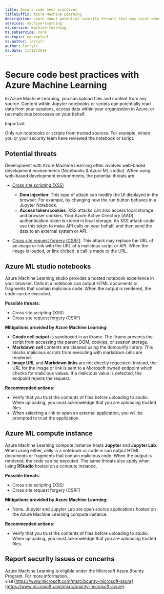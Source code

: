 ```yaml
---
title: Secure code best practices
titleSuffix: Azure Machine Learning
description: Learn about potential security threats that may exist when developing for Azure Machine Learning. Learn about the mitigations that Azure ML provides, as well as best practices to ensure that your development environments remain secure.
services: machine-learning
ms.service: machine-learning
ms.subservice: core
ms.topic: conceptual
ms.author: larryfr
author: larryfr
ms.date: 11/12/2019
---
```


# Secure code best practices with Azure Machine Learning

In Azure Machine Learning, you can upload files and content from any source. Content within Jupyter notebooks or scripts can potentially read data from your sessions, access data within your organization in Azure, or run malicious processes on your behalf.

> [!IMPORTANT]
> Only run notebooks or scripts from trusted sources. For example, where you or your security team have reviewed the notebook or script.

## Potential threats

Development with Azure Machine Learning often involves web-based development environments (Notebooks & Azure ML studio). When using web-based development environments, the potential threats are:

* [Cross site scripting (XSS)](https://owasp.org/www-community/attacks/xss/)

    * __Dom injection__: This type of attack can modify the UI displayed in the browser. For example, by changing how the run button behaves in a Jupyter Notebook.
    * __Access token/cookies__: XSS attacks can also access local storage and browser cookies. Your Azure Active Directory (AAD) authentication token is stored in local storage. An XSS attack could use this token to make API calls on your behalf, and then send the data to an external system or API.

* [Cross site request forgery (CSRF)](https://owasp.org/www-community/attacks/csrf): This attack may replace the URL of an image or link with the URL of a malicious script or API. When the image is loaded, or link clicked, a call is made to the URL.

## Azure ML studio notebooks

Azure Machine Learning studio provides a hosted notebook experience in your browser. Cells in a notebook can output HTML documents or fragments that contain malicious code.  When the output is rendered, the code can be executed.

__Possible threats__:
* Cross site scripting (XSS)
* Cross site request forgery (CSRF)

__Mitigations provided by Azure Machine Learning__:
* __Coode cell output__ is sandboxed in an iframe. The iframe prevents the script from accessing the parent DOM, cookies, or session storage.
* __Markdown cell__ contents are cleaned using the dompurify library. This blocks malicious scripts from executing with markdown cells are rendered.
* __Image URL__ and __Markdown links__ are not directly requested. Instead, the URL for the image or link is sent to a Microsoft owned endpoint which checks for malicious values. If a malicious value is detected, the endpoint rejects the request.

__Recommended actions__:
* Verify that you trust the contents of files before uploading to studio. When uploading, you must acknowledge that you are uploading trusted files.
* When selecting a link to open an external application, you will be prompted to trust the application.

## Azure ML compute instance

Azure Machine Learning compute instance hosts __Jupyter__ and __Jupyter Lab__. When using either, cells in a notebook or code in can output HTML documents or fragments that contain malicious code. When the output is rendered, the code can be executed. The same threats also apply when using __RStudio__ hosted on a compute instance.

__Possible threats__:
* Cross site scripting (XSS)
* Cross site request forgery (CSRF)

__Mitigations provided by Azure Machine Learning__:
* None. Jupyter and Jupyter Lab are open source applications hosted on the Azure Machine Learning compute instance.

__Recommended actions__:
* Verify that you trust the contents of files before uploading to studio. When uploading, you must acknowledge that you are uploading trusted files.

## Report security issues or concerns 

Azure Machine Learning is eligible under the Microsoft Azure Bounty Program. For more information, visit [https://www.microsoft.com/msrc/bounty-microsoft-azure](https://www.microsoft.com/msrc/bounty-microsoft-azure).